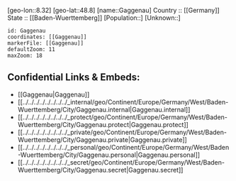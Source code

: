 ﻿---
location: [48.8,8.32] 
mapzoom: [7,12] 
mapmarker: city 
type: City
tags:
- geo/City


SpocWebEntityId: 30337
isDeleted: false
confidential: public

---
[geo-lon::8.32] 
[geo-lat::48.8] 
[name::Gaggenau] 
Country :: [[Germany]]  
State :: [[Baden-Wuerttemberg]] 
[Population::] 
[Unknown::] 


```leaflet
id: Gaggenau
coordinates: [[Gaggenau]] 
markerFile: [[Gaggenau]] 
defaultZoom: 11 
maxZoom: 18
```


## Confidential Links & Embeds: 
- [[Gaggenau|Gaggenau]]  
- [[../../../../../../../../_internal/geo/Continent/Europe/Germany/West/Baden-Wuerttemberg/City/Gaggenau.internal|Gaggenau.internal]] 
- [[../../../../../../../../_protect/geo/Continent/Europe/Germany/West/Baden-Wuerttemberg/City/Gaggenau.protect|Gaggenau.protect]] 
- [[../../../../../../../../_private/geo/Continent/Europe/Germany/West/Baden-Wuerttemberg/City/Gaggenau.private|Gaggenau.private]] 
- [[../../../../../../../../_personal/geo/Continent/Europe/Germany/West/Baden-Wuerttemberg/City/Gaggenau.personal|Gaggenau.personal]] 
- [[../../../../../../../../_secret/geo/Continent/Europe/Germany/West/Baden-Wuerttemberg/City/Gaggenau.secret|Gaggenau.secret]] 
